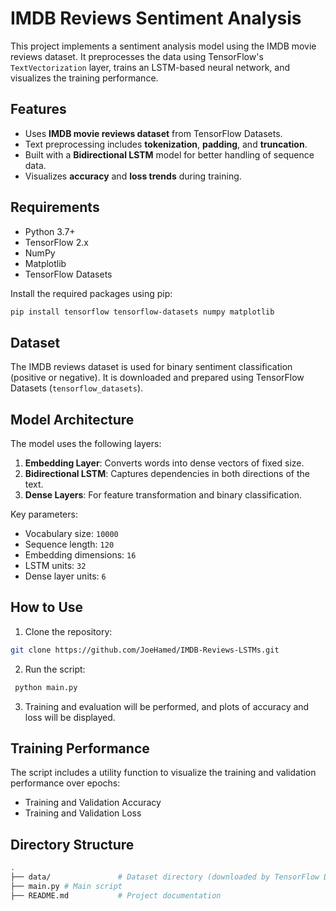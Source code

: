 # IMDB Reviews Sentiment Analysis

This project implements a sentiment analysis model using the IMDB movie reviews dataset. It preprocesses the data using TensorFlow's `TextVectorization` layer, trains an LSTM-based neural network, and visualizes the training performance.

## Features
- Uses **IMDB movie reviews dataset** from TensorFlow Datasets.
- Text preprocessing includes **tokenization**, **padding**, and **truncation**.
- Built with a **Bidirectional LSTM** model for better handling of sequence data.
- Visualizes **accuracy** and **loss trends** during training.

## Requirements

- Python 3.7+
- TensorFlow 2.x
- NumPy
- Matplotlib
- TensorFlow Datasets

Install the required packages using pip:

```bash
pip install tensorflow tensorflow-datasets numpy matplotlib
```
## Dataset
The IMDB reviews dataset is used for binary sentiment classification (positive or negative). It is downloaded and prepared using TensorFlow Datasets (`tensorflow_datasets`).

## Model Architecture
The model uses the following layers:
1. **Embedding Layer**: Converts words into dense vectors of fixed size.
2. **Bidirectional LSTM**: Captures dependencies in both directions of the text.
3. **Dense Layers**: For feature transformation and binary classification.

Key parameters:
- Vocabulary size: `10000`
- Sequence length: `120`
- Embedding dimensions: `16`
- LSTM units: `32`
- Dense layer units: `6`

## How to Use
1. Clone the repository:

```bash
git clone https://github.com/JoeHamed/IMDB-Reviews-LSTMs.git
```
2. Run the script:
```bash
 python main.py
```
3. Training and evaluation will be performed, and plots of accuracy and loss will be displayed.

## Training Performance
The script includes a utility function to visualize the training and validation performance over epochs:
- Training and Validation Accuracy
- Training and Validation Loss

## Directory Structure
```bash
.
├── data/               # Dataset directory (downloaded by TensorFlow Datasets)
├── main.py # Main script
├── README.md           # Project documentation
```

